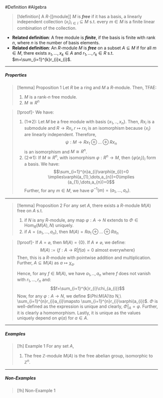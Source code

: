 #Definition #Algebra 

> [!definition]
> A $R$-[[module]] $M$ is ***free*** if it has a basis, a linearly independent collection $\{ x_{i} \}_{i\in I}\subseteq M$ s.t. every $m\in M$ is a finite linear combination of the collection.
- **Related definition**: A free module is ***finite***, if the basis is finite with rank $n$, where $n$ is the number of basis elements.
- **Related definition**: An $R$-module $M$ is ***free*** on a subset $A\subseteq M$ if for all $m\in M$, there exists $x_{1},\dots,x_{k}\in A$ and $r_{1},\dots,r_{k}\in R$ s.t. $m=\sum_{i=1}^{k}r_{i}x_{i}$.
---
##### Properties
> [!lemma] Proposition 1
> Let $R$ be a ring and $M$ a $R$-module. Then, TFAE:
> 1. $M$ is a rank-$n$ free module.
> 2. $M\cong R^n$

> [!proof]-
> We have:
> 1. (1=>2): Let $M$ be a free module with basis $\{ x_{1},..,x_{n} \}$. Then, $Rx_{i}$ is a submodule and $R\to Rx_{i},r\mapsto rx_{i}$ is an isomorphism because $\{ x_{i} \}$ are linearly independent. Therefore, $$\psi:M\to Rx_{1}\oplus \dots \oplus  Rx_{n} $$is an isomorphism and $M\cong R^n$.
> 2. (2=>1): If $M\cong R^n$, with isomorphism $\varphi:R^n\to M$, then $\{ \varphi(e_{i}) \}_{i}$ form a basis. We have: $$\sum_{i=1}^{n}a_{i}\varphi(e_{i})=0 \implies\varphi(a_{1},\dots,a_{n})=0\implies (a_{1},\dots,a_{n})=0$$Further, for any $m\in M$, we have $\varphi ^{-1}(m)=(a_{1},\dots,a_{n})$.
---
> [!lemma] Proposition 2
> For any set $A$, there exists a $R$-module $M(A)$ free on $A$ s.t. 
> 1. if $N$ is any $R$-module, any map $\varphi:A\to N$ extends to $\Phi\in \text{Hom}_{R}(M(A),N)$ uniquely.
> 2. if $A=\{ a_{1},\dots,a_{n} \}$, then $M(A)=Ra_{1}\oplus\dots \oplus Ra_{n}$ 

> [!proof]-
> If $A=\varnothing$, then $M(A)=\{ 0 \}$. If $A\neq \varnothing$, we define: $$M(A):=\{ f:A\to R| f(a)=0\text{ almost everywhere} \}$$Then, this is a $R$-module with pointwise addition and multiplication. Further, $A\subseteq M(A)$ as $a\mapsto \chi_{a}$. 
> 
> Hence, for any $f\in M(A)$, we have $a_{1},..,a_{n}$ where $f$ does not vanish with $r_{1},\dots,r_{n}$ and: $$f=\sum_{i=1}^{k}r_{i}\chi_{a_{i}}$$Now, for any $\varphi:A\to N$, we define $\Phi:M(A)\to N,\ \sum_{i=1}^{n}r_{i}a_{i}\mapsto \sum_{i=1}^{n}r_{i}\varphi(a_{i})$. $\Phi$ is well-defined as the expression is unique and clearly, $\Phi|_{A}=\varphi$. Further, it is clearly a homomorphism. Lastly, it is unique as the values uniquely depend on $\varphi(a)$ for $a\in A$. 
---
##### Examples
> [!h] Example 1
> For any set $A$, 
> 1. The free $\mathbb{Z}$-module $M(A)$ is the free abelian group, isomorphic to $\mathbb{Z}^n$.
---
##### Non-Examples
> [!h] Non-Example 1
> 